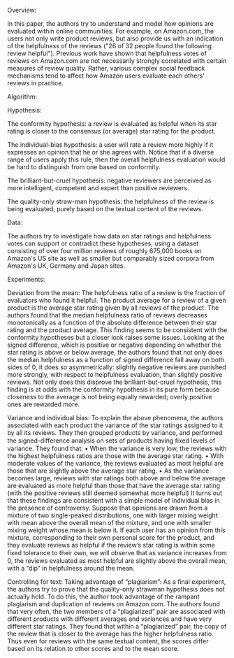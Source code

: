 Overview:

In this paper, the authors try to understand and model how opinions are evaluated within online communities. For example, on Amazon.com, the users not only write product reviews, but also provide us with an indication of the helpfulness of the reviews ("26 of 32 people found the following review helpful"). Previous work have shown that helpfulness votes of reviews on Amazon.com are not necessarily strongly correlated with certain measures of review quality. Rather, various complex social feedback mechanisms tend to affect how Amazon users evaluate each others' reviews in practice.

Algorithm:



Hypothesis:

The conformity hypothesis: 
a review is evaluated as helpful when its star rating is closer to the consensus (or average) star rating for the product.

The individual-bias hypothesis: 
a user will rate a review more highly if it expresses an opinion that he or she agrees with. Notice that if a diverse range of users apply this rule, then the overall helpfulness evaluation would be hard to distinguish from one based on conformity.

The brilliant-but-cruel hypothesis: 
negative reviewers are perceived as more intelligent, competent and expert than positive reviewers.

The quality-only straw-man hypothesis: 
the helpfulness of the review is being evaluated, purely based on the textual content of the reviews.

Data:

The authors try to investigate how data on star ratings and helpfulness votes can support or contradict these hypotheses, using a dataset consisting of over four million reviews of roughly 675,000 books on Amazon's US site as well as smaller but comparably sized corpora from Amazon's UK, Germany and Japan sites.

Experiments:

Deviation from the mean:
The helpfulness ratio of a review is the fraction of evaluators who found it helpful. The product average for a review of a given product is the average star rating given by all reviews of the product. The authors found that the median helpfulness ratio of reviews decreases monotonically as a function of the absolute difference between their star rating and the product average. This finding seems to be consistent with the conformity hypotheses but a closer look raises some issues. Looking at the signed difference, which is positive or negative depending on whether the star rating is above or below average, the authors found that not only does the median helpfulness as a function of signed difference fall away on both sides of 0, it does so asymmetrically: slightly negative reviews are punished more strongly, with respect to helpfulness evaluation, than slightly positive reviews. Not only does this disprove the brilliant-but-cruel hypothesis, this finding is at odds with the conformity hypothesis in its pure form because closeness to the average is not being equally rewarded; overly positive ones are rewarded more.

Variance and individual bias:
To explain the above phenomena, the authors associated with each product the variance of the star ratings assigned to it by all its reviews. They then grouped products by variance, and performed the signed-difference analysis on sets of products having ﬁxed levels of variance. They found that:
• When the variance is very low, the reviews with the highest helpfulness ratios are those with the average star rating.
• With moderate values of the variance, the reviews evaluated as most helpful are those that are slightly above the average star rating.
• As the variance becomes large, reviews with star ratings both above and below the average are evaluated as more helpful than those that have the average star rating (with the positive reviews still deemed somewhat more helpful)
It turns out that these findings are consistent with a simple model of individual bias in the presence of controversy. Suppose that opinions are drawn from a mixture of two single-peaked distributions, one with larger mixing weight with mean above the overall mean of the mixture, and one with smaller mixing weight whose mean is below it. If each user has an opinion from this mixture, corresponding to their own personal score for the product, and they evaluate reviews as helpful if the review’s star rating is within some ﬁxed tolerance to their own, we will observe that as variance increases from 0, the reviews evaluated as most helpful are slightly above the overall mean, with a “dip” in helpfulness around the mean.

Controlling for text: Taking advantage of “plagiarism”:
As a final experiment, the authors try to prove that the quality-only strawman hypothesis does not actually hold. To do this, the author took advantage of the rampant plagiarism and duplication of reviews on Amazon.com. The authors found that very often, the two members of a “plagiarized” pair are associated with different products with different averages and variances and have very different star ratings. They found that within a “plagiarized” pair, the copy of the review that is closer to the average has the higher helpfulness ratio. Thus even for reviews with the same textual content, the scores differ based on its relation to other scores and to the mean score.

